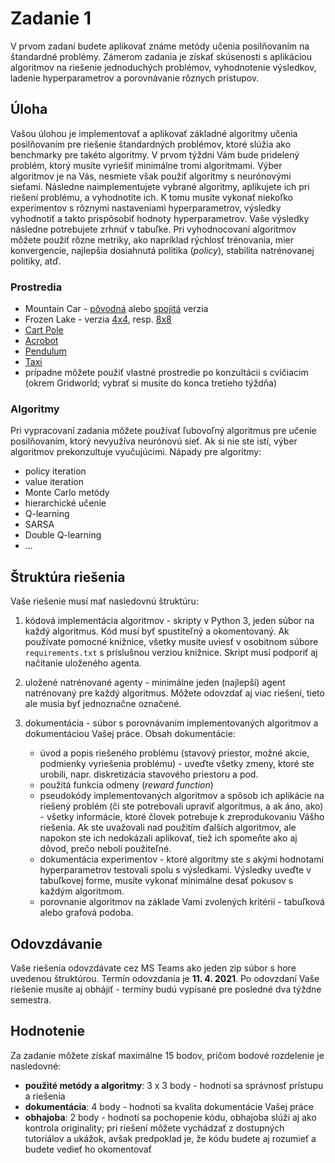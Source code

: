 # Zadanie 1

V prvom zadaní budete aplikovať známe metódy učenia posilňovaním na štandardné problémy. Zámerom zadania je získať skúsenosti s aplikáciou algoritmov na riešenie jednoduchých problémov, vyhodnotenie výsledkov, ladenie hyperparametrov a porovnávanie rôznych prístupov.

## Úloha
Vašou úlohou je implementovať a aplikovať základné algoritmy učenia posilňovaním pre riešenie štandardných problémov, ktoré slúžia ako benchmarky pre takéto algoritmy. V prvom týždni Vám bude pridelený problém, ktorý musíte vyriešiť minimálne tromi algoritmami. Výber algoritmov je na Vás, nesmiete však použiť algoritmy s neurónovými sieťami. Následne naimplementujete vybrané algoritmy, aplikujete ich pri riešení problému, a vyhodnotíte ich. K tomu musíte vykonať niekoľko experimentov s rôznymi nastaveniami hyperparametrov, výsledky vyhodnotiť a takto prispôsobiť hodnoty hyperparametrov. Vaše výsledky následne potrebujete zrhnúť v tabuľke. Pri vyhodnocovaní algoritmov môžete použiť rôzne metriky, ako napríklad rýchlosť trénovania, mier konvergencie, najlepšia dosiahnutá politika (*policy*), stabilita natrénovanej politiky, atď.

### Prostredia
* Mountain Car - [pôvodná](https://gym.openai.com/envs/MountainCar-v0/) alebo [spojitá](https://gym.openai.com/envs/MountainCarContinuous-v0/) verzia
* Frozen Lake - verzia [4x4](https://gym.openai.com/envs/FrozenLake-v0/), resp. [8x8](https://gym.openai.com/envs/FrozenLake8x8-v0/)
* [Cart Pole](https://gym.openai.com/envs/CartPole-v1/)
* [Acrobot](https://gym.openai.com/envs/Acrobot-v1/)
* [Pendulum](https://gym.openai.com/envs/Pendulum-v0/)
* [Taxi](https://gym.openai.com/envs/Taxi-v3/)
* prípadne môžete použiť vlastné prostredie po konzultácii s cvičiacim (okrem Gridworld; vybrať si musíte do konca tretieho týždňa)

### Algoritmy
Pri vypracovaní zadania môžete používať ľubovoľný algoritmus pre učenie posilňovaním, ktorý nevyužíva neurónovú sieť. Ak si nie ste istí, výber algoritmov prekonzultuje vyučujúcimi. Nápady pre algoritmy:

* policy iteration
* value iteration
* Monte Carlo metódy
* hierarchické učenie
* Q-learning
* SARSA
* Double Q-learning
* ...

## Štruktúra riešenia
Vaše riešenie musí mať nasledovnú štruktúru:

1. kódová implementácia algoritmov - skripty v Python 3, jeden súbor na každý algoritmus. Kód musí byť spustiteľný a okomentovaný. Ak používate pomocné knižnice, všetky musíte uviesť v osobitnom súbore `requirements.txt` s príslušnou verziou knižnice. Skript musí podporiť aj načítanie uloženého agenta.
2. uložené natrénované agenty - minimálne jeden (najlepší) agent natrénovaný pre každý algoritmus. Môžete odovzdať aj viac riešení, tieto ale musia byť jednoznačne označené.
3. dokumentácia - súbor s porovnávaním implementovaných algoritmov a dokumentáciou Vašej práce. Obsah dokumentácie:

    * úvod a popis riešeného problému (stavový priestor, možné akcie, podmienky vyriešenia problému) - uveďte všetky zmeny, ktoré ste urobili, napr. diskretizácia stavového priestoru a pod.
    * použitá funkcia odmeny (*reward function*)
    * pseudokódy implementovaných algoritmov a spôsob ich aplikácie na riešený problém (či ste potrebovali upraviť algoritmus, a ak áno, ako) - všetky informácie, ktoré človek potrebuje k zreprodukovaniu Vášho riešenia. Ak ste uvažovali nad použitím ďalších algoritmov, ale napokon ste ich nedokázali aplikovať, tiež ich spomeňte ako aj dôvod, prečo neboli použiteľné.
    * dokumentácia experimentov - ktoré algoritmy ste s akými hodnotami hyperparametrov testovali spolu s výsledkami. Výsledky uveďte v tabuľkovej forme, musíte vykonať minimálne desať pokusov s každým algoritmom.
    * porovnanie algoritmov na základe Vami zvolených kritérií - tabuľková alebo grafová podoba.

## Odovzdávanie
Vaše riešenia odovzdávate cez MS Teams ako jeden zip súbor s hore uvedenou štruktúrou. Termín odovzdania je **11. 4. 2021**. Po odovzdaní Vaše riešenie musíte aj obhájiť - termíny budú vypísané pre posledné dva týždne semestra.

## Hodnotenie
Za zadanie môžete získať maximálne 15 bodov, pričom bodové rozdelenie je nasledovné:

* **použité metódy a algoritmy**: 3 x 3 body - hodnotí sa správnosť prístupu a riešenia
* **dokumentácia**: 4 body - hodnotí sa kvalita dokumentácie Vašej práce
* **obhajoba**: 2 body - hodnotí sa pochopenie kódu, obhajoba slúži aj ako kontrola originality; pri riešení môžete vychádzať z dostupných tutoriálov a ukážok, avšak predpoklad je, že kódu budete aj rozumieť a budete vedieť ho okomentovať
